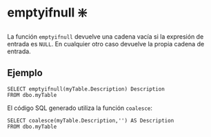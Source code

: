 ﻿---
SidebarGroup: "index-conversion-functions"
Autogenerated: true
---

# emptyifnull ❇️

La función `emptyifnull` devuelve una cadena vacía si la expresión de entrada es `NULL`. En cualquier otro caso devuelve la propia cadena  de entrada.

## Ejemplo

```
SELECT emptyifnull(myTable.Description) Description
FROM dbo.myTable
```

El código SQL generado utiliza la función `coalesce`:

```
SELECT coalesce(myTable.Description,'') AS Description
FROM dbo.myTable
```
